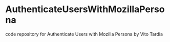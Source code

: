 AuthenticateUsersWithMozillaPersona
===================================

code repository for Authenticate Users with Mozilla Persona by Vito Tardia